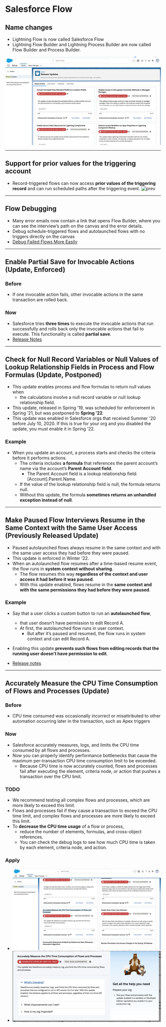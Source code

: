 # Salesforce Flow

## Name changes
- Lightning Flow is now called Salesforce Flow
- Lightning Flow Builder and Lightning Process Builder are now called Flow Builder and Process Builder.

![ru](img/spring-21-ru-1.png)

<hr>

## Support for prior values for the triggering account
- Record-triggered flows can now access **prior values of the triggering record** and can run scheduled paths after the triggering event. 
![prev](https://resources.docs.salesforce.com/images/39eb466001350256f65337f4134e9608.png)

<hr>

## Flow Debugging

-  Many error emails now contain a link that opens Flow Builder, where you can see the interview’s path on the canvas and the error details. 
-  Debug schedule-triggered flows and autolaunched flows with no triggers directly on the canvas
- [Debug Failed Flows More Easily](https://help.salesforce.com/articleView?id=release-notes.rn_forcecom_flow_fbuilder_debug_email.htm&type=5&release=230)

<hr>

## Enable Partial Save for Invocable Actions (Update, Enforced)

### Before
- If one invocable action fails, other invocable actions in the same transaction are rolled back. 
### Now
- Salesforce tries **three times** to execute the invocable actions that run successfully and rolls back only the invocable actions that fail to execute. This functionality is called **partial save**.
- [Release Notes](https://help.salesforce.com/articleView?id=release-notes.rn_forcecom_flow_release_update_partial_save.htm&type=5&release=230)

<hr>

## Check for Null Record Variables or Null Values of Lookup Relationship Fields in Process and Flow Formulas (Update, Postponed)
- This update enables process and flow formulas to return null values when 
    - the calculations involve a null record variable or null lookup relationship field. 
- This update, released in Spring ’19, was scheduled for enforcement in Spring ’21, but was postponed to **Spring ’22**. 
- This update was enabled in Salesforce orgs that received Summer '20 before July 10, 2020. If this is true for your org and you disabled the update, you must enable it in Spring ’22.

### Example
- When you update an account, a process starts and checks the criteria before it performs actions. 
    - The criteria includes **a formula** that references the parent account’s name via the account’s **Parent Account field**. 
        - The Parent Account field is a lookup relationship field: [Account].Parent.Name.
    - If the value of the lookup relationship field is null, the formula returns null. 
    - Without this update, the formula **sometimes returns an unhandled exception instead of null**.


<hr>

## Make Paused Flow Interviews Resume in the Same Context with the Same User Access (Previously Released Update)
- Paused autolaunched flows always resume in the same context and with the same user access they had before they were paused. 
- This update is enforced in Winter ‘22.
-  When an autolaunched flow resumes after a time-based resume event, the flow runs in **system context without sharing**. 
    - The flow resumes this way **regardless of the context and user access it had before it was paused**. 
    - With this update enabled, flows resume in the **same context and with the same permissions they had before they were paused**.

### Example
- Say that a user clicks a custom button to run an **autolaunched flow**, 
    -  that user doesn’t have permission to edit Record A. 
    - At first, the autolaunched flow runs in user context. 
        - But after it’s paused and resumed, the flow runs in system context and can edit Record A. 
- Enabling this update **prevents such flows from editing records that the running user doesn’t have permission to edit**.

- [Release notes](https://help.salesforce.com/articleView?id=release-notes.rn_forcecom_flow_release_update_resume_with_same_access.htm&type=5&release=230)

<hr>

## Accurately Measure the CPU Time Consumption of Flows and Processes (Update)
### Before
- CPU time consumed was occasionally incorrect or misattributed to other automation occurring later in the transaction, such as Apex triggers
### Now
- Salesforce accurately measures, logs, and limits the CPU time consumed by all flows and processes. 
- Now you can properly identify performance bottlenecks that cause the maximum per-transaction CPU time consumption limit to be exceeded. 
    - Because CPU time is now accurately counted, flows and processes fail after executing the element, criteria node, or action that pushes a transaction over the CPU limit.

### TODO
- We recommend testing all complex flows and processes, which are more likely to exceed this limit.
- Flows and processes fail if they cause a transaction to exceed the CPU time limit, and complex flows and processes are more likely to exceed this limit. 
- To **decrease the CPU time usage** of a flow or process, 
    - reduce the number of elements, formulas, and cross-object references. 
    - You can check the debug logs to see how much CPU time is taken by each element, criteria node, and action.
### Apply
- ![ru2](img/spring-21-ru-2.png)
- ![ru3](img/spring-21-ru-3.png)



